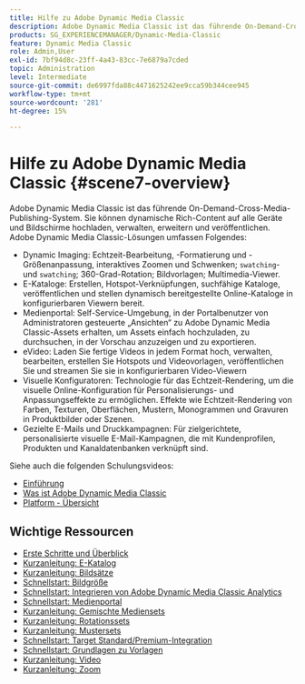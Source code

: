 ```yaml
---
title: Hilfe zu Adobe Dynamic Media Classic
description: Adobe Dynamic Media Classic ist das führende On-Demand-Cross-Media-Publishing-System. Sie können dynamische Rich-Content auf alle Geräte und Bildschirme hochladen, verwalten, erweitern und veröffentlichen.
products: SG_EXPERIENCEMANAGER/Dynamic-Media-Classic
feature: Dynamic Media Classic
role: Admin,User
exl-id: 7bf94d8c-23ff-4a43-83cc-7e6879a7cded
topic: Administration
level: Intermediate
source-git-commit: de6997fda88c4471625242ee9cca59b344cee945
workflow-type: tm+mt
source-wordcount: '281'
ht-degree: 15%

---
```


# Hilfe zu Adobe Dynamic Media Classic {#scene7-overview}

Adobe Dynamic Media Classic ist das führende On-Demand-Cross-Media-Publishing-System. Sie können dynamische Rich-Content auf alle Geräte und Bildschirme hochladen, verwalten, erweitern und veröffentlichen. Adobe Dynamic Media Classic-Lösungen umfassen Folgendes:

* Dynamic Imaging: Echtzeit-Bearbeitung, -Formatierung und -Größenanpassung, interaktives Zoomen und Schwenken; `swatching`- und `swatching`; 360-Grad-Rotation; Bildvorlagen; Multimedia-Viewer.
* E-Kataloge: Erstellen, Hotspot-Verknüpfungen, suchfähige Kataloge, veröffentlichen und stellen dynamisch bereitgestellte Online-Kataloge in konfigurierbaren Viewern bereit.
* Medienportal: Self-Service-Umgebung, in der Portalbenutzer von Administratoren gesteuerte „Ansichten“ zu Adobe Dynamic Media Classic-Assets erhalten, um Assets einfach hochzuladen, zu durchsuchen, in der Vorschau anzuzeigen und zu exportieren.
* eVideo: Laden Sie fertige Videos in jedem Format hoch, verwalten, bearbeiten, erstellen Sie Hotspots und Videovorlagen, veröffentlichen Sie und streamen Sie sie in konfigurierbaren Video-Viewern
* Visuelle Konfiguratoren: Technologie für das Echtzeit-Rendering, um die visuelle Online-Konfiguration für Personalisierungs- und Anpassungseffekte zu ermöglichen. Effekte wie Echtzeit-Rendering von Farben, Texturen, Oberflächen, Mustern, Monogrammen und Gravuren in Produktbilder oder Szenen.
* Gezielte E-Mails und Druckkampagnen: Für zielgerichtete, personalisierte visuelle E-Mail-Kampagnen, die mit Kundenprofilen, Produkten und Kanaldatenbanken verknüpft sind.

Siehe auch die folgenden Schulungsvideos:

* [Einführung](https://s7d5.scene7.com/s7viewers/html5/VideoViewer.html?videoserverurl=https://s7d5.scene7.com/is/content/&amp;emailurl=https://s7d5.scene7.com/s7/emailFriend&amp;serverUrl=https://s7d5.scene7.com/is/image/&amp;config=Scene7SharedAssets/Universal_HTML5_Video&amp;contenturl=https://s7d5.scene7.com/skins/&amp;asset=S7tutorials/570_Introduction_converted%20renamed_Getting%20Started-AVS)
* [Was ist Adobe Dynamic Media Classic](https://s7d5.scene7.com/s7viewers/html5/VideoViewer.html?videoserverurl=https://s7d5.scene7.com/is/content/&amp;emailurl=https://s7d5.scene7.com/s7/emailFriend&amp;serverUrl=https://s7d5.scene7.com/is/image/&amp;config=Scene7SharedAssets/Universal_HTML5_Video&amp;contenturl=https://s7d5.scene7.com/skins/&amp;asset=S7tutorials/577_What%20is%20Scene7_converted%20renamed_Getting%20Started-AVS)
* [Platform - Übersicht](https://s7d5.scene7.com/s7viewers/html5/VideoViewer.html?videoserverurl=https://s7d5.scene7.com/is/content/&amp;emailurl=https://s7d5.scene7.com/s7/emailFriend&amp;serverUrl=https://s7d5.scene7.com/is/image/&amp;config=Scene7SharedAssets/Universal_HTML5_Video&amp;contenturl=https://s7d5.scene7.com/skins/&amp;asset=S7tutorials/572_Platform%20Overview_converted%20renamed_Getting%20Started-AVS)

## Wichtige Ressourcen

* [Erste Schritte und Überblick](/help/using/dmc-platform-overview.md)
* [Kurzanleitung: E-Katalog](/help/using/quick-start-ecatalog.md)
* [Kurzanleitung: Bildsätze](/help/using/quick-start-image-sets.md)
* [Schnellstart: Bildgröße](/help/using/quick-start-image-sizing.md)
* [Schnellstart: Integrieren von Adobe Dynamic Media Classic Analytics](/help/using/quick-start-integrating-dmc-analytics.md)
* [Schnellstart: Medienportal](/help/using/quick-start-media-portal-administration.md)
* [Kurzanleitung: Gemischte Mediensets](/help/using/quick-start-mixed-media-sets.md)
* [Kurzanleitung: Rotationssets](/help/using/quick-start-spin-sets.md)
* [Kurzanleitung: Mustersets](/help/using/quick-start-swatch-sets.md)
* [Schnellstart: Target Standard/Premium-Integration](/help/using/quick-start-target-integration.md)
* [Schnellstart: Grundlagen zu Vorlagen](/help/using/quick-start-template-basics.md)
* [Kurzanleitung: Video](/help/using/quick-start-video.md)
* [Kurzanleitung: Zoom](/help/using/quick-start-zoom.md)
